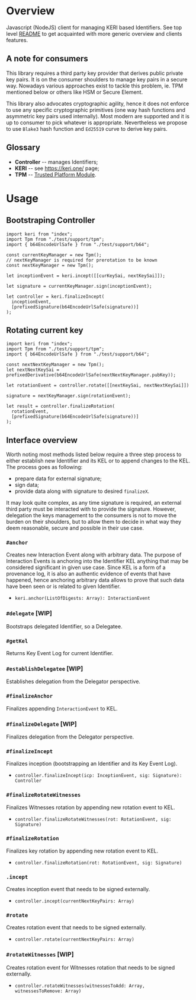 # Overview

Javascript (NodeJS) client for managing KERI based Identifiers. See top level [README](https://github.com/THCLab/keri-bindings) to get acquainted with more generic overview and clients features.

## A note for consumers

This library requires a third party key provider that derives public private key pairs. It is on the consumer shoulders to manage key pairs in a secure way. Nowadays various approaches exist to tackle this problem, ie. TPM mentioned below or others like HSM or Secure Element.

This library also advocates cryptographic agility, hence it does not enforce to use any specific cryptographic primitives (one way hash functions and asymmetric key pairs used internally). Most modern are supported and it is up to consumer to pick whatever is appropriate. Nevertheless we propose to use `Blake3` hash function and `Ed25519` curve to derive key pairs.

## Glossary

* **Controller** -- manages Identifiers;
* **KERI** -- see https://keri.one/ page;
* **TPM** -- [Trusted Platform Module](https://en.wikipedia.org/wiki/Trusted_Platform_Module).


# Usage

## Bootstraping Controller

```
import keri from "index";
import Tpm from "./test/support/tpm";
import { b64EncodeUrlSafe } from "./test/support/b64";

const currentKeyManager = new Tpm();
// nextKeyManager is required for prerotation to be known
const nextKeyManager = new Tpm();

let inceptionEvent = keri.incept([[curKeySai, nextKeySai]]);

let signature = currentKeyManager.sign(inceptionEvent);

let controller = keri.finalizeIncept(
  inceptionEvent,
  [prefixedSignature(b64EncodeUrlSafe(signature))]
);
```

## Rotating current key

```
import keri from "index";
import Tpm from "./test/support/tpm";
import { b64EncodeUrlSafe } from "./test/support/b64";

const nextNextKeyManager = new Tpm();
let nextNextKeySai = prefixedDerivative(b64EncodeUrlSafe(nextNextKeyManager.pubKey));

let rotationEvent = controller.rotate([[nextKeySai, nextNextKeySai]])

signature = nextKeyManager.sign(rotationEvent);

let result = controller.finalizeRotation(
  rotationEvent,
  [prefixedSignature(b64EncodeUrlSafe(signature))]
);
```

## Interface overview

Worth noting most methods listed below require a three step process to either establish new Identifier and its KEL or to append changes to the KEL. The process goes as following:
* prepare data for external signature;
* sign data;
* provide data along with signature to desired `finalizeX`.

It may look quite complex, as any time signature is required, an external third party must be interacted with to provide the signature. However, delegation the keys management to the consumers is not to move the burden on their shoulders, but to allow them to decide in what way they deem reasonable, secure and possible in their use case.

### `#anchor`

Creates new Interaction Event along with arbitrary data. The purpose of Interaction Events is anchoring into the Identifier KEL anything that may be considered significant in given use case. Since KEL is a form of a provenance log, it is also an authentic evidence of events that have happened, hence anchoring arbitrary data allows to prove that such data have been seen or is related to given Identifier.

* `keri.anchor(ListOfDigests: Array): InteractionEvent`

### `#delegate` **[WIP]**

Bootstraps delegated Identifier, so a Delegatee.

### `#getKel`

Returns Key Event Log for current Identifier.

### `#establishDelegatee` **[WIP]**

Establishes delegation from the Delegator perspective.

### `#finalizeAnchor`

Finalizes appending `InteractionEvent` to KEL.

### `#finalizeDelegate` **[WIP]**

Finalizes delegation from the Delegator perspective.

### `#finalizeIncept`

Finalizes inception (bootstrapping an Identifier and its Key Event Log).

* `controller.finalizeIncept(icp: InceptionEvent, sig: Signature): Controller`

### `#finalizeRotateWitnesses`

Finalizes Witnesses rotation by appending new rotation event to KEL.

* `controller.finalizeRotateWitnesses(rot: RotationEvent, sig: Signature)`

### `#finalizeRotation`

Finalizes key rotation by appending new rotation event to KEL.

* `controller.finalizeRotation(rot: RotationEvent, sig: Signature)`

### `.incept`

Creates inception event that needs to be signed externally.

* `controller.incept(currentNextKeyPairs: Array)`

### `#rotate`

Creates rotation event that needs to be signed externally.

* `controller.rotate(currentNextKeyPairs: Array)`

### `#rotateWitnesses` **[WIP]**

Creates rotation event for Witnesses rotation that needs to be signed externally.

* `controller.rotateWitnesses(witnessesToAdd: Array, witnessesToRemove: Array)`


